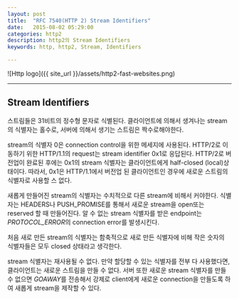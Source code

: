 ```yaml
---
layout: post
title:  "RFC 7540(HTTP 2) Stream Identifiers"
date:   2015-08-02 05:29:00
categories: http2
description: http2의 Stream Identifiers
keywords: http, http2, Stream, Identifiers

---
```


![Http logo]({{ site_url }}/assets/http2-fast-websites.png)

---

## Stream Identifiers

스트림들은 31비트의 정수형 문자로 식별된다. 클라이언트에 의해서 생겨나는 stream의 식별자는 홀수로, 서버에 의해서 생기는 스트림은 짝수로해야한다.

stream의 식별자 0은 connection control을 위한 메세지에 사용된다. HTTP/2로 이동하기 위한 HTTP/1.1의 request는 stream identifier 0x1로 응답된다. HTTP/2로 버전업이 완료된 후에는 0x1의 stream 식별자는 클라이언트에게 half-closed (local)상태이다.
따라서, 0x1은 HTTP/1.1에서 버전업 된 클라이언트인 경우에 새로운 스트림의 식별자로 사용할 스 없다.

새롭게 만들어진 stream의 식별자는 수치적으로 다른 stream에 비해서 커야한다. 식별자는 HEADERS나 PUSH_PROMISE를 통해서 새로운 stream을 open또는 reserved 할 때 만들어진다.
알 수 없는 stream 식별자를 받은 endpoint는 *PROTOCOL_ERROR*의 connection error를 발생시킨다.

처음 새로 만든 stream의 식별자는 함축적으로 새로 만든 식별자에 비해 작은 숫자의 식별자들은  모두 closed 상태라고 생각한다.

stream 식별자는 재사용될 수 없다. 만약 할당할 수 있는 식별자를 전부 다 사용했다면, 클라이언트는 새로운 스트림을 만들 수 없다. 서버 또한 새로운 stream 식별자를 만들 수 없으면 *GOAWAY*를 전송해서 강제로 client에게 새로운 connection을 만들도록 하여 새롭게 stream을 제작할 수 있다.